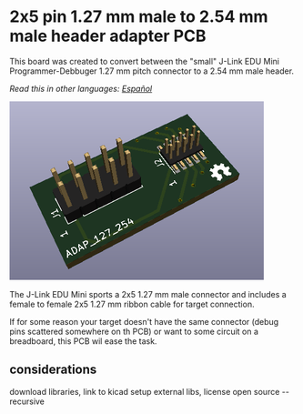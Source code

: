 # 2x5 pin 1.27 mm male to 2.54 mm male header adapter PCB

This board was created to convert  between the "small" J-Link EDU Mini Programmer-Debbuger 1.27 mm pitch connector to a 2.54 mm male header.

*Read this in other languages: [Español](README.es.md)*

![PCB 3D picture](docs/pcb3d.png)

The J-Link EDU Mini sports a 2x5 1.27 mm male connector and includes a female to female 2x5 1.27 mm ribbon cable for target connection.

If for some reason your target doesn't have the same connector (debug pins scattered somewhere on th PCB) or want to some circuit on a breadboard, this PCB wil ease the task. 
## considerations

download libraries, link to kicad setup external libs, license open source --recursive

